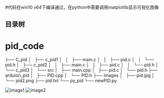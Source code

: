#代码在win10 x64下编译通过，在python中需要调用matplotlib显示可视化图像

## 目录树
# pid_code
├── C_pid
│   ├── c_pid1
│   │   ├── main.c
│   │   ├── pid.c
│   │   └── pid.h
│   ├── c_pid2
│   │   ├── main.c
│   │   ├── pid.c
│   │   └── pid.h
│   └── c_pid3
│       └── src
│           ├── main.cpp
│           ├── pid.c
│           └── pid.h
├── arduion_pid
│   ├── PID.cpp
│   └── PID.h
├── images
│   ├── pid.jpg
│   └── pid2.png
├── pid.txt
└── py_pid
    └── newPID.py
    
    
    
    
![image1](/home/picture/1.png)
![image2](/home/picture/1.png)
